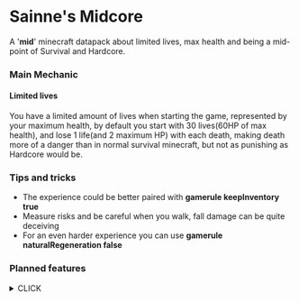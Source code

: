 # Sainne's Midcore
A '<b>mid</b>' minecraft datapack about limited lives, max health and being a mid-point of Survival and Hardcore.
### Main Mechanic
#### Limited lives
You have a limited amount of lives when starting the game, represented by your maximum health, by default you start with 30 lives(60HP of max health), and lose 1 life(and 2 maximum HP) with each death, making death more of a danger than in normal survival minecraft, but not as punishing as Hardcore would be.
### Tips and tricks
* The experience could be better paired with <b>gamerule keepInventory true</b>
* Measure risks and be careful when you walk, fall damage can be quite deceiving
* For an even harder experience you can use <b>gamerule naturalRegeneration false</b>
### Planned features
<details>
  <summary>CLICK</summary>

  #### Recovering lives and reviving players
  Have a method of gaining lives(should be quite difficult) and reviving dead players giving them 10 more lives(shoul be even more difficult and risky).
  #### Configuration book/menu
  A more intuitive way of changing the configurable values of the datapack, like the starting amount of lives, whether to enable the sync of max hp with the lives, and other added features.
  #### Totem of undying nerfing
  A configurable percentage of failure for the totem of undying for balancing purposes, hypotetically, it would be possible to change it so for example the totem fails at saving from death 5% of the activations.
  
  Or make it so it gives certain debuff effects instead of buffs.
  #### Totem of undying buff
  It would be possible to configure the totem to save from void death(by teleport to near ground or to spawnpoint).
  </details>
